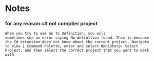 
# Notes 

### for any reason c# not complier project 

```
When you try to use Go To Definition, you will
sometimes see an error saying No definition found. This is because
the C# extension does not know about the current project. Navigate
to View | Command Palette, enter and select OmniSharp: Select
Project, and then select the correct project that you want to work with.
```